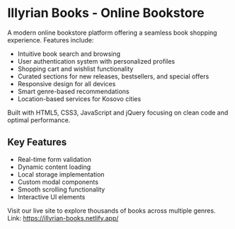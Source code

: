 # Illyrian Books - Online Bookstore

A modern online bookstore platform offering a seamless book shopping experience. Features include:

- Intuitive book search and browsing
- User authentication system with personalized profiles
- Shopping cart and wishlist functionality
- Curated sections for new releases, bestsellers, and special offers
- Responsive design for all devices
- Smart genre-based recommendations
- Location-based services for Kosovo cities

Built with HTML5, CSS3, JavaScript and jQuery focusing on clean code and optimal performance.

## Key Features
- Real-time form validation
- Dynamic content loading
- Local storage implementation
- Custom modal components
- Smooth scrolling functionality
- Interactive UI elements

Visit our live site to explore thousands of books across multiple genres.
Link: https://illyrian-books.netlify.app/


